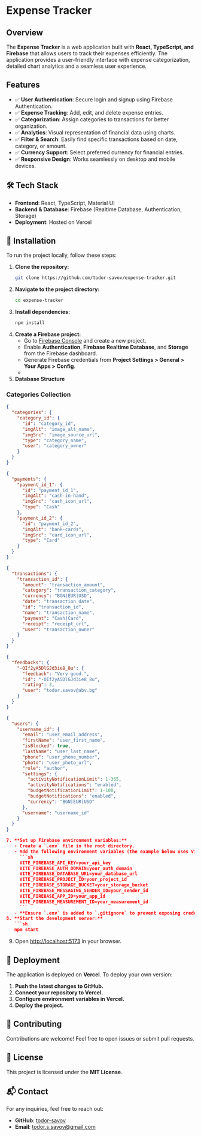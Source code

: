 # Expense Tracker

## Overview
The **Expense Tracker** is a web application built with **React, TypeScript, and Firebase** that allows users to track their expenses efficiently. The application provides a user-friendly interface with expense categorization, detailed chart analytics and a seamless user experience.

## Features
- ✅ **User Authentication**: Secure login and signup using Firebase Authentication.
- ✅ **Expense Tracking**: Add, edit, and delete expense entries.
- ✅ **Categorization**: Assign categories to transactions for better organization.
- ✅ **Analytics**: Visual representation of financial data using charts.
- ✅ **Filter & Search**: Easily find specific transactions based on date, category, or amount.
- ✅ **Currency Support**: Select preferred currency for financial entries.
- ✅ **Responsive Design**: Works seamlessly on desktop and mobile devices.

## 🛠 Tech Stack
- **Frontend**: React, TypeScript, Material UI
- **Backend & Database**: Firebase (Realtime Database, Authentication, Storage)
- **Deployment**: Hosted on Vercel

## 🚀 Installation
To run the project locally, follow these steps:

1. **Clone the repository:**
   ```sh
   git clone https://github.com/todor-savov/expense-tracker.git
   ```
2. **Navigate to the project directory:**
   ```sh
   cd expense-tracker
   ```
3. **Install dependencies:**
   ```sh
   npm install
   ```
4. **Create a Firebase project:**
   - Go to [Firebase Console](https://console.firebase.google.com/) and create a new project.
   - Enable **Authentication**, **Firebase Realtime Database**, and **Storage** from the Firebase dashboard.
   - Generate Firebase credentials from **Project Settings > General > Your Apps > Config**.
   - 
5. **Database Structure**

### Categories Collection
```json
{
  "categories": {
    "category_id": {
      "id": "category_id",
      "imgAlt": "image_alt_name",
      "imgSrc": "image_source_url",
      "type": "category_name",
      "user": "category_owner"
    }
  }
}

{
  "payments": {
    "payment_id_1": {
      "id": "payment_id_1",
      "imgAlt": "cash-in-hand",
      "imgSrc": "cash_icon_url",
      "type": "Cash"
    },
    "payment_id_2": {
      "id": "payment_id_2",
      "imgAlt": "bank-cards",
      "imgSrc": "card_icon_url",
      "type": "Card"
    }
  }
}

{
  "transactions": {
    "transaction_id": {
      "amount": "transaction_amount",
      "category": "transaction_category",
      "currency": "BGN|EUR|USD",
      "date": "transaction_date",
      "id": "transaction_id",
      "name": "transaction_name",
      "payment": "Cash|Card",
      "receipt": "receipt_url",
      "user": "transaction_owner"
    }
  }
}

{
  "feedbacks": {
    "-OIf2yA5DlGJd3ie8_8u": {
      "feedback": "Very good.",
      "id": "-OIf2yA5DlGJd3ie8_8u",
      "rating": 3,
      "user": "todor.savov@abv.bg"
    }
  }
}

{
  "users": {
    "username_id": {
      "email": "user_email_address",
      "firstName": "user_first_name",
      "isBlocked": true,
      "lastName": "user_last_name",
      "phone": "user_phone_number",
      "photo": "user_photo_url",
      "role": "author",
      "settings": {
        "activityNotificationLimit": 1-365,
        "activityNotifications": "enabled",
        "budgetNotificationLimit": 1-100,
        "budgetNotifications": "enabled",
        "currency": "BGN|EUR|USD"
      },
      "username": "username_id"
    }
  }
}

7. **Set up Firebase environment variables:**
   - Create a `.env` file in the root directory.
   - Add the following environment variables (the example below uses Vite for project setup):
     ```sh
     VITE_FIREBASE_API_KEY=your_api_key
     VITE_FIREBASE_AUTH_DOMAIN=your_auth_domain
     VITE_FIREBASE_DATABASE_URL=your_database_url
     VITE_FIREBASE_PROJECT_ID=your_project_id
     VITE_FIREBASE_STORAGE_BUCKET=your_storage_bucket
     VITE_FIREBASE_MESSAGING_SENDER_ID=your_sender_id
     VITE_FIREBASE_APP_ID=your_app_id
     VITE_FIREBASE_MEASUREMENT_ID=your_measurement_id
     ```
   - **Ensure `.env` is added to `.gitignore` to prevent exposing credentials.**
8. **Start the development server:**
   ```sh
   npm start
   ```
9. Open [http://localhost:5173](http://localhost:5173) in your browser.

## 🚢 Deployment
The application is deployed on **Vercel**. To deploy your own version:

1. **Push the latest changes to GitHub.**
2. **Connect your repository to Vercel.**
3. **Configure environment variables in Vercel.**
4. **Deploy the project.**

## 🤝 Contributing
Contributions are welcome! Feel free to open issues or submit pull requests.

## 📜 License
This project is licensed under the **MIT License**.

## 📬 Contact
For any inquiries, feel free to reach out:
- **GitHub**: [todor-savov](https://github.com/todor-savov)
- **Email**: [todor.s.savov@gmail.com](mailto:todor.s.savov@gmail.com)
